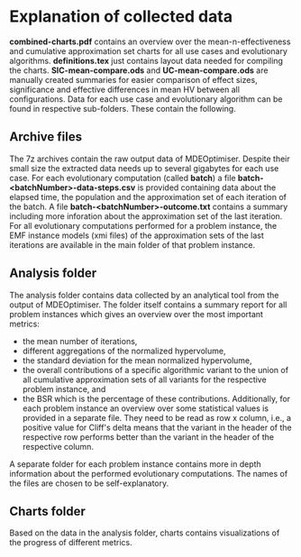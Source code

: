 # Explanation of collected data #

**combined-charts.pdf** contains an overview over the mean-n-effectiveness and cumulative approximation set charts for all use cases and evolutionary algorithms.
**definitions.tex** just contains layout data needed for compiling the charts.
**SIC-mean-compare.ods** and **UC-mean-compare.ods** are manually created summaries for easier comparison of effect sizes, significance and effective differences in mean HV between all configurations.
Data for each use case and evolutionary algorithm can be found in respective sub-folders. These contain the following.

## Archive files ##
The 7z archives contain the raw output data of MDEOptimiser. Despite their small size the extracted data needs up to several gigabytes for each use case.
For each evolutionary computation (called **batch**) a file **batch-\<batchNumber\>-data-steps.csv** is provided containing data about the elapsed time, the population and the approximation set of each iteration of the batch.
A file **batch-\<batchNumber\>-outcome.txt** contains a summary including more inforation about the approximation set of the last iteration. 
For all evolutionary computations performed for a problem instance, the EMF instance models (xmi files) of the approximation sets of the last iterations are available in the main folder of that problem instance.

## Analysis folder ##
The analysis folder contains data collected by an analytical tool from the output of MDEOptimiser.
The folder itself contains a summary report for all problem instances which gives an overview over the most important metrics:
- the mean number of iterations,
- different aggregations of the normalized hypervolume,
- the standard deviation for the mean normalized hypervolume,
- the overall contributions of a specific algorithmic variant to the union of all cumulative approximation sets of all variants for the respective problem instance, and
- the BSR which is the percentage of these contributions.
Additionally, for each problem instance an overview over some statistical values is provided in a separate file. They need to be read as row x column, i.e., 
a positive value for Cliff's delta means that the variant in the header of the respective row performs better than the variant in the header of the respective column.

A separate folder for each problem instance contains more in depth information about the performed evolutionary computations. The names of the files are chosen to be self-explanatory.

## Charts folder ##
Based on the data in the analysis folder, charts contains visualizations of the progress of different metrics.
